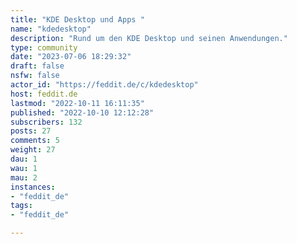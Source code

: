 ```yaml
---
title: "KDE Desktop und Apps " 
name: "kdedesktop"
description: "Rund um den KDE Desktop und seinen Anwendungen."
type: community
date: "2023-07-06 18:29:32"
draft: false
nsfw: false
actor_id: "https://feddit.de/c/kdedesktop"
host: feddit.de
lastmod: "2022-10-11 16:11:35"
published: "2022-10-10 12:12:28"
subscribers: 132
posts: 27
comments: 5
weight: 27
dau: 1
wau: 1
mau: 2
instances:
- "feddit_de"
tags: 
- "feddit_de"

---
```

